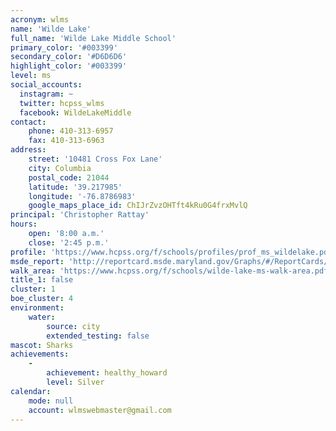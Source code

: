```yaml
---
acronym: wlms
name: 'Wilde Lake'
full_name: 'Wilde Lake Middle School'
primary_color: '#003399'
secondary_color: '#D6D6D6'
highlight_color: '#003399'
level: ms
social_accounts:
  instagram: ~
  twitter: hcpss_wlms
  facebook: WildeLakeMiddle
contact:
    phone: 410-313-6957
    fax: 410-313-6963
address:
    street: '10481 Cross Fox Lane'
    city: Columbia
    postal_code: 21044
    latitude: '39.217985'
    longitude: '-76.8786983'
    google_maps_place_id: ChIJrZvzOHTft4kRu0G4frxMvlQ
principal: 'Christopher Rattay'
hours:
    open: '8:00 a.m.'
    close: '2:45 p.m.'
profile: 'https://www.hcpss.org/f/schools/profiles/prof_ms_wildelake.pdf'
msde_report: 'http://reportcard.msde.maryland.gov/Graphs/#/ReportCards/ReportCardSchool/1//1/13/0512/'
walk_area: 'https://www.hcpss.org/f/schools/wilde-lake-ms-walk-area.pdf'
title_1: false
cluster: 1
boe_cluster: 4
environment:
    water:
        source: city
        extended_testing: false
mascot: Sharks
achievements:
    -
        achievement: healthy_howard
        level: Silver
calendar:
    mode: null
    account: wlmswebmaster@gmail.com
---
```

